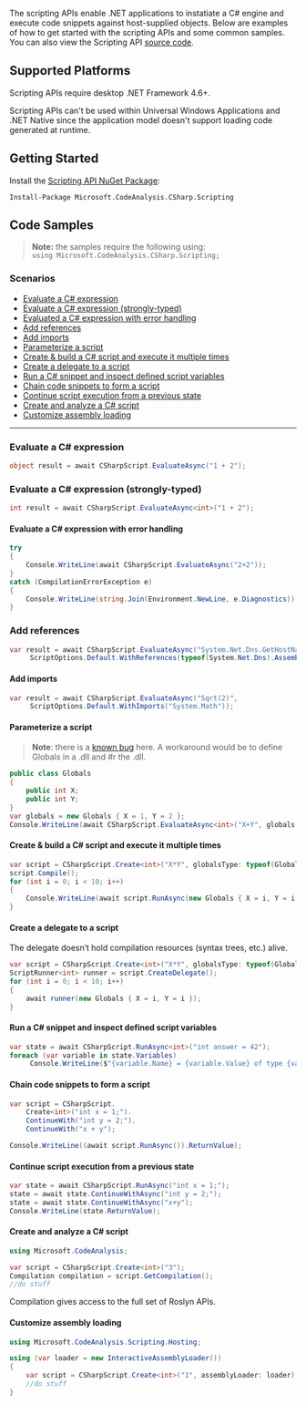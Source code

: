 The scripting APIs enable .NET applications to instatiate a C# engine and execute code snippets against host-supplied objects. Below are examples of how to get started with the scripting APIs and some common samples. You can also view the Scripting API [source code](https://github.com/dotnet/roslyn/tree/a7319e2bc8cac34c34527031e6204d383d29d4ab/src/Scripting).

## Supported Platforms

Scripting APIs require desktop .NET Framework 4.6+. 

Scripting APIs can't be used within Universal Windows Applications and .NET Native since the application model doesn't support loading code generated at runtime. 

## Getting Started
Install the [Scripting API NuGet Package](https://www.nuget.org/packages/Microsoft.CodeAnalysis.CSharp.Scripting/):
```
Install-Package Microsoft.CodeAnalysis.CSharp.Scripting
```

## Code Samples
> **Note:** the samples require the following using: <br/>
> ```using Microsoft.CodeAnalysis.CSharp.Scripting;``` <br/>

### Scenarios
* [Evaluate a C# expression](#expr)
* [Evaluate a C# expression (strongly-typed)](#exprstrong)
* [Evaluated a C# expression with error handling](#error)
* [Add references](#addref)
* [Add imports](#addimports)
* [Parameterize a script](#parameter)
* [Create & build a C# script and execute it multiple times](#multi)
* [Create a delegate to a script](#delegate)
* [Run a C# snippet and inspect defined script variables](#inspect)
* [Chain code snippets to form a script](#chain)
* [Continue script execution from a previous state](#prevstate)
* [Create and analyze a C# script](#createscript)
* [Customize assembly loading](#assembly)

<hr/>

### <a name="expr"></a>Evaluate a C# expression
```csharp
object result = await CSharpScript.EvaluateAsync("1 + 2");
```

### <a name="exprstrong"></a>Evaluate a C# expression (strongly-typed)
```csharp
int result = await CSharpScript.EvaluateAsync<int>("1 + 2");
```

#### <a name="error"></a>Evaluate a C# expression with error handling
```csharp
try
{
    Console.WriteLine(await CSharpScript.EvaluateAsync("2+2"));
}
catch (CompilationErrorException e)
{
    Console.WriteLine(string.Join(Environment.NewLine, e.Diagnostics));
}
```

### <a name="addref"></a>Add references
```csharp
var result = await CSharpScript.EvaluateAsync("System.Net.Dns.GetHostName()", 
     ScriptOptions.Default.WithReferences(typeof(System.Net.Dns).Assembly));
```

#### <a name="addimports"></a>Add imports
```csharp
var result = await CSharpScript.EvaluateAsync("Sqrt(2)", 
     ScriptOptions.Default.WithImports("System.Math"));
```

#### <a name="parameter"></a>Parameterize a script
> **Note**: there is a [known bug](https://github.com/dotnet/roslyn/issues/6101) here. A workaround would be to define Globals in a .dll and #r the .dll. 
```csharp
public class Globals
{
    public int X;
    public int Y;
}
var globals = new Globals { X = 1, Y = 2 };
Console.WriteLine(await CSharpScript.EvaluateAsync<int>("X+Y", globals: globals));
```

#### <a name="multi"></a> Create & build a C# script and execute it multiple times
```csharp
var script = CSharpScript.Create<int>("X*Y", globalsType: typeof(Globals));
script.Compile();
for (int i = 0; i < 10; i++)
{
    Console.WriteLine(await script.RunAsync(new Globals { X = i, Y = i }));
}
```

#### <a name="delegate"></a> Create a delegate to a script
The delegate doesn’t hold compilation resources (syntax trees, etc.) alive.

```csharp
var script = CSharpScript.Create<int>("X*Y", globalsType: typeof(Globals));
ScriptRunner<int> runner = script.CreateDelegate();
for (int i = 0; i < 10; i++)
{
    await runner(new Globals { X = i, Y = i });
}
```

#### <a name="inspect"></a> Run a C# snippet and inspect defined script variables
```csharp
var state = await CSharpScript.RunAsync<int>("int answer = 42");
foreach (var variable in state.Variables)
     Console.WriteLine($"{variable.Name} = {variable.Value} of type {variable.Type}");
```

#### <a name="chain"></a> Chain code snippets to form a script
```csharp
var script = CSharpScript.
    Create<int>("int x = 1;").
    ContinueWith("int y = 2;").
    ContinueWith("x + y");

Console.WriteLine((await script.RunAsync()).ReturnValue);
```

#### <a name="previoustate"></a> Continue script execution from a previous state
```csharp
var state = await CSharpScript.RunAsync("int x = 1;");
state = await state.ContinueWithAsync("int y = 2;");
state = await state.ContinueWithAsync("x+y");
Console.WriteLine(state.ReturnValue);
```

#### <a name="createscript"></a> Create and analyze a C# script
```csharp
using Microsoft.CodeAnalysis;

var script = CSharpScript.Create<int>("3");
Compilation compilation = script.GetCompilation();
//do stuff
```
Compilation gives access to the full set of Roslyn APIs.

#### <a name="assembly"></a> Customize assembly loading
```csharp
using Microsoft.CodeAnalysis.Scripting.Hosting;

using (var loader = new InteractiveAssemblyLoader())
{
    var script = CSharpScript.Create<int>("1", assemblyLoader: loader);
    //do stuff 
}
```